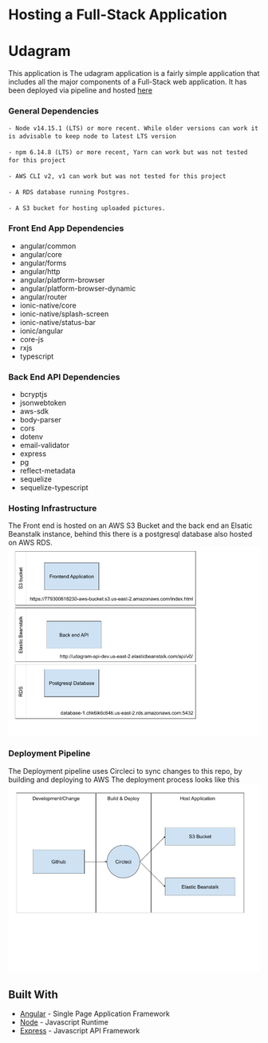 


# Hosting a Full-Stack Application

# Udagram

This application is  The udagram application is a fairly simple application that includes all the major components of a Full-Stack web application. It has been deployed via pipeline and hosted [here](https://779300618230-aws-bucket.s3.us-east-2.amazonaws.com/index.html)


### General Dependencies

```
- Node v14.15.1 (LTS) or more recent. While older versions can work it is advisable to keep node to latest LTS version

- npm 6.14.8 (LTS) or more recent, Yarn can work but was not tested for this project

- AWS CLI v2, v1 can work but was not tested for this project

- A RDS database running Postgres.

- A S3 bucket for hosting uploaded pictures.

```
### Front End App Dependencies

  * angular/common
  * angular/core
  * angular/forms
  * angular/http
  * angular/platform-browser
  * angular/platform-browser-dynamic
  * angular/router
  * ionic-native/core
  * ionic-native/splash-screen
  * ionic-native/status-bar
  * ionic/angular
  * core-js
  * rxjs
  * typescript

### Back End API Dependencies

  * bcryptjs
  * jsonwebtoken
  * aws-sdk
  * body-parser
  * cors
  * dotenv
  * email-validator
  * express
  * pg
  * reflect-metadata
  * sequelize
  * sequelize-typescript

### Hosting Infrastructure

The Front end is hosted on an AWS S3 Bucket and the back end an Elsatic Beanstalk instance, behind this there is a postgresql database also hosted on AWS RDS. 
![image](https://github.com/daniel-tickell/nd0067-c4-deployment-process-project-starter/blob/master/docs/Service%20Diagram.png)

### Deployment Pipeline 

The Deployment pipeline uses Circleci to sync changes to this repo, by building and deploying to AWS
The deployment process looks like this
![image](https://github.com/daniel-tickell/nd0067-c4-deployment-process-project-starter/blob/master/docs/Pipeline%20overview.jpg)

## Built With

- [Angular](https://angular.io/) - Single Page Application Framework
- [Node](https://nodejs.org) - Javascript Runtime
- [Express](https://expressjs.com/) - Javascript API Framework
